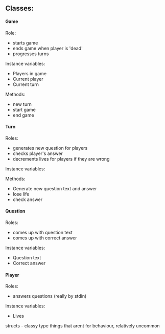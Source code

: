 ## Classes:

#### Game
Role:
- starts game
- ends game when player is 'dead'
- progresses turns

Instance variables:
- Players in game
- Current player
- Current turn

Methods:
- new turn
- start game
- end game

#### Turn
Roles:
- generates new question for players
- checks player's answer
- decrements lives for players if they are wrong

Instance variables:

Methods:
- Generate new question text and answer
- lose life
- check answer

#### Question
Roles:
- comes up with question text
- comes up with correct answer

Instance variables:
- Question text
- Correct answer

#### Player
Roles:
- answers questions (really by stdin)

Instance variables:
- Lives

structs - classy type things that arent for behaviour, relatively uncommon
